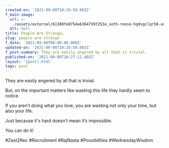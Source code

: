```yaml
---
created-on: '2021-09-08T10:26:58.083Z'
f_main-image:
  url: >-
    /assets/external/61388fe8754a63847397253a_seth-reese-hgdvgclqr58-unsplash.jpg
  alt: null
title: People Are Strange…
slug: people-are-strange
f_date: '2021-09-08T00:00:00.000Z'
updated-on: '2021-09-08T10:26:58.083Z'
f_post-summary: They are easily angered by all that is trivial.
published-on: '2021-09-08T10:27:11.402Z'
layout: '[post].html'
tags: post
---
```


They are easily angered by all that is trivial.

But, on the important matters like wasting this life they hardly seem to notice.

If you aren’t doing what you love, you are wasting not only your time, but also your life.

Just because it's hard doesn’t mean it’s impossible.

You can do it!

#Zest2Rec #Recruitment #RajNasta #Possibilities #WednesdayWisdom

‍
